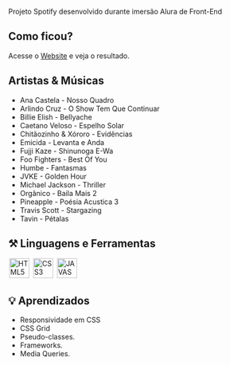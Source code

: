 
Projeto Spotify desenvolvido durante imersão Alura de Front-End

## Como ficou?

Acesse o <a href="https://projeto-spotify-front.vercel.app/">Website</a> e veja o resultado.

## Artistas & Músicas

- Ana Castela - Nosso Quadro
- Arlindo Cruz - O Show Tem Que Continuar
- Billie Elish - Bellyache
- Caetano Veloso - Espelho Solar
- Chitãozinho & Xóroro - Evidências
- Emicida - Levanta e Anda
- Fujji Kaze - Shinunoga E-Wa
- Foo Fighters - Best Of You
- Humbe - Fantasmas
- JVKE - Golden Hour
- Michael Jackson  - Thriller
- Orgânico - Baila Mais 2
- Pineapple - Poésia Acustica 3
- Travis Scott - Stargazing
- Tavin - Pétalas


## ⚒ Linguagens e Ferramentas 
<div display-flex >
<img width="40px" hspace="2px" loading="lazy" src="https://cdn.jsdelivr.net/gh/devicons/devicon/icons/html5/html5-original-wordmark.svg" title = "HTML5" width="40" height="40" />
<img width="40px" hspace="2px" loading="lazy" src="https://cdn.jsdelivr.net/gh/devicons/devicon/icons/css3/css3-original-wordmark.svg" title = "CSS3" width="40" height="40"/>
<img width="40px" hspace="2px" loading="lazy" src="https://cdn.jsdelivr.net/gh/devicons/devicon/icons/javascript/javascript-original.svg" title = "JAVASCRIPT" width="40" height="40"/>
</div>


 ## 💡 Aprendizados

 - Responsividade em CSS
 - CSS Grid
 - Pseudo-classes.
 - Frameworks.
 - Media Queries.

